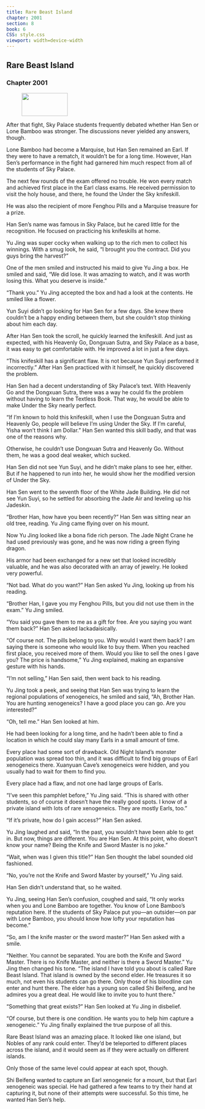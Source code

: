 ```yaml
---
title: Rare Beast Island
chapter: 2001
section: 8
book: 6
CSS: style.css
viewport: width=device-width
---
```


## Rare Beast Island

### Chapter 2001

<figure>
	<img src="../Images/gem.gif" alt="" id="gem" width="120" height="60" />
</figure>

After that fight, Sky Palace students frequently debated whether Han Sen or Lone Bamboo was stronger. The discussions never yielded any answers, though.

Lone Bamboo had become a Marquise, but Han Sen remained an Earl. If they were to have a rematch, it wouldn’t be for a long time. However, Han Sen’s performance in the fight had garnered him much respect from all of the students of Sky Palace.

The next few rounds of the exam offered no trouble. He won every match and achieved first place in the Earl class exams. He received permission to visit the holy house, and there, he found the Under the Sky knifeskill.

He was also the recipient of more Fenghou Pills and a Marquise treasure for a prize.

Han Sen’s name was famous in Sky Palace, but he cared little for the recognition. He focused on practicing his knifeskills at home.

Yu Jing was super cocky when walking up to the rich men to collect his winnings. With a smug look, he said, “I brought you the contract. Did you guys bring the harvest?”

One of the men smiled and instructed his maid to give Yu Jing a box. He smiled and said, “We did lose. It was amazing to watch, and it was worth losing this. What you deserve is inside.”

“Thank you.” Yu Jing accepted the box and had a look at the contents. He smiled like a flower.

Yun Suyi didn’t go looking for Han Sen for a few days. She knew there couldn’t be a happy ending between them, but she couldn’t stop thinking about him each day.

After Han Sen took the scroll, he quickly learned the knifeskill. And just as expected, with his Heavenly Go, Dongxuan Sutra, and Sky Palace as a base, it was easy to get comfortable with. He improved a lot in just a few days.

“This knifeskill has a significant flaw. It is not because Yun Suyi performed it incorrectly.” After Han Sen practiced with it himself, he quickly discovered the problem.

Han Sen had a decent understanding of Sky Palace’s text. With Heavenly Go and the Dongxuan Sutra, there was a way he could fix the problem without having to learn the Textless Book. That way, he would be able to make Under the Sky nearly perfect.

“If I’m known to hold this knifeskill, when I use the Dongxuan Sutra and Heavenly Go, people will believe I’m using Under the Sky. If I’m careful, Yisha won’t think I am Dollar.” Han Sen wanted this skill badly, and that was one of the reasons why.

Otherwise, he couldn’t use Dongxuan Sutra and Heavenly Go. Without them, he was a good deal weaker, which sucked.

Han Sen did not see Yun Suyi, and he didn’t make plans to see her, either. But if he happened to run into her, he would show her the modified version of Under the Sky.

Han Sen went to the seventh floor of the White Jade Building. He did not see Yun Suyi, so he settled for absorbing the Jade Air and leveling up his Jadeskin.

“Brother Han, how have you been recently?” Han Sen was sitting near an old tree, reading. Yu Jing came flying over on his mount.

Now Yu Jing looked like a bona fide rich person. The Jade Night Crane he had used previously was gone, and he was now riding a green flying dragon.

His armor had been exchanged for a new set that looked incredibly valuable, and he was also decorated with an array of jewelry. He looked very powerful.

“Not bad. What do you want?” Han Sen asked Yu Jing, looking up from his reading.

“Brother Han, I gave you my Fenghou Pills, but you did not use them in the exam.” Yu Jing smiled.

“You said you gave them to me as a gift for free. Are you saying you want them back?” Han Sen asked lackadaisically.

“Of course not. The pills belong to you. Why would I want them back? I am saying there is someone who would like to buy them. When you reached first place, you received more of them. Would you like to sell the ones I gave you? The price is handsome,” Yu Jing explained, making an expansive gesture with his hands.

“I’m not selling,” Han Sen said, then went back to his reading.

Yu Jing took a peek, and seeing that Han Sen was trying to learn the regional populations of xenogeneics, he smiled and said, “Ah, Brother Han. You are hunting xenogeneics? I have a good place you can go. Are you interested?”

“Oh, tell me.” Han Sen looked at him.

He had been looking for a long time, and he hadn’t been able to find a location in which he could slay many Earls in a small amount of time.

Every place had some sort of drawback. Old Night Island’s monster population was spread too thin, and it was difficult to find big groups of Earl xenogeneics there. Xuanyuan Cave’s xenogeneics were hidden, and you usually had to wait for them to find you.

Every place had a flaw, and not one had large groups of Earls.

“I’ve seen this pamphlet before,” Yu Jing said. “This is shared with other students, so of course it doesn’t have the really good spots. I know of a private island with lots of rare xenogeneics. They are mostly Earls, too.”

“If it’s private, how do I gain access?” Han Sen asked.

Yu Jing laughed and said, “In the past, you wouldn’t have been able to get in. But now, things are different. You are Han Sen. At this point, who doesn’t know your name? Being the Knife and Sword Master is no joke.”

“Wait, when was I given this title?” Han Sen thought the label sounded old fashioned.

“No, you’re not the Knife and Sword Master by yourself,” Yu Jing said.

Han Sen didn’t understand that, so he waited.

Yu Jing, seeing Han Sen’s confusion, coughed and said, “It only works when you and Lone Bamboo are together. You know of Lone Bamboo’s reputation here. If the students of Sky Palace put you—an outsider—on par with Lone Bamboo, you should know how lofty your reputation has become.”

“So, am I the knife master or the sword master?” Han Sen asked with a smile.

“Neither. You cannot be separated. You are both the Knife and Sword Master. There is no Knife Master, and neither is there a Sword Master.” Yu Jing then changed his tone. “The island I have told you about is called Rare Beast Island. That island is owned by the second elder. He treasures it so much, not even his students can go there. Only those of his bloodline can enter and hunt there. The elder has a young son called Shi Beifeng, and he admires you a great deal. He would like to invite you to hunt there.”

“Something that great exists?” Han Sen looked at Yu Jing in disbelief.

“Of course, but there is one condition. He wants you to help him capture a xenogeneic.” Yu Jing finally explained the true purpose of all this.

Rare Beast Island was an amazing place. It looked like one island, but Nobles of any rank could enter. They’d be teleported to different places across the island, and it would seem as if they were actually on different islands.

Only those of the same level could appear at each spot, though.

Shi Beifeng wanted to capture an Earl xenogeneic for a mount, but that Earl xenogeneic was special. He had gathered a few teams to try their hand at capturing it, but none of their attempts were successful. So this time, he wanted Han Sen’s help.